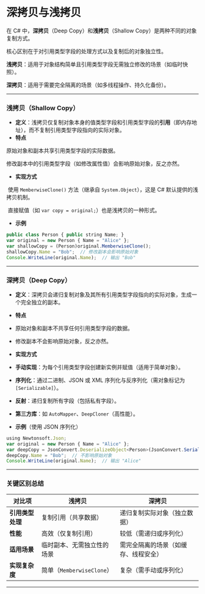 # 深拷贝与浅拷贝

在 C# 中，**深拷贝**（Deep Copy）和**浅拷贝**（Shallow Copy）是两种不同的对象复制方式。

核心区别在于对引用类型字段的处理方式以及复制后的对象独立性。

**浅拷贝**：适用于对象结构简单且引用类型字段无需独立修改的场景（如临时快照）。

**深拷贝**：适用于需要完全隔离的场景（如多线程操作、持久化备份）。

------

### **浅拷贝（Shallow Copy）**

- **定义**：浅拷贝仅复制对象本身的值类型字段和引用类型字段的**引用**（即内存地址），而不复制引用类型字段指向的实际对象。
- **特点**

原始对象和副本共享引用类型字段的实际数据。

修改副本中的引用类型字段（如修改属性值）会影响原始对象，反之亦然。

- **实现方式**

​		使用 `MemberwiseClone()` 方法（继承自 `System.Object`），这是 C# 默认提供的浅拷贝机制。

​	直接赋值（如 `var copy = original;`）也是浅拷贝的一种形式。

- **示例**

```js
public class Person { public string Name; }
var original = new Person { Name = "Alice" };
var shallowCopy = (Person)original.MemberwiseClone();
shallowCopy.Name = "Bob";  // 修改副本会影响原始对象
Console.WriteLine(original.Name);  // 输出 "Bob"
```

------

### **深拷贝（Deep Copy）**

- **定义**：深拷贝会递归复制对象及其所有引用类型字段指向的实际对象，生成一个完全独立的副本。
- **特点**

- 原始对象和副本不共享任何引用类型字段的数据。
- 修改副本不会影响原始对象，反之亦然。

- **实现方式**

- **手动实现**：为每个引用类型字段创建新实例并赋值（适用于简单对象）。
- **序列化**：通过二进制、JSON 或 XML 序列化与反序列化（需对象标记为 `[Serializable]`）。
- **反射**：递归复制所有字段（包括私有字段）。
- **第三方库**：如 `AutoMapper`、`DeepCloner`（高性能）。

- **示例**（使用 JSON 序列化）

```js
using Newtonsoft.Json;
var original = new Person { Name = "Alice" };
var deepCopy = JsonConvert.DeserializeObject<Person>(JsonConvert.SerializeObject(original));
deepCopy.Name = "Bob";  // 不影响原始对象
Console.WriteLine(original.Name);  // 输出 "Alice"
```

------

### **关键区别总结**

| **对比项**       | **浅拷贝**                 | **深拷贝**                           |
| ---------------- | -------------------------- | ------------------------------------ |
| **引用类型处理** | 复制引用（共享数据）       | 递归复制实际对象（独立数据）         |
| **性能**         | 高效（仅复制引用）         | 较低（需递归或序列化）               |
| **适用场景**     | 临时副本、无需独立性的场景 | 需完全隔离的场景（如缓存、线程安全） |
| **实现复杂度**   | 简单（`MemberwiseClone`）  | 复杂（需手动或序列化）               |

------
